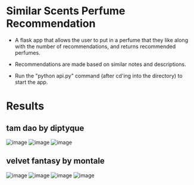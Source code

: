 # Similar Scents Perfume Recommendation

- A flask app that allows the user to put in a perfume that they like along with the number of recommendations, and returns recommended perfumes.

- Recommendations are made based on similar notes and descriptions.

- Run the "python api.py" command (after cd'ing into the directory) to start the app.

# Results

## tam dao by diptyque
![image](https://github.com/user-attachments/assets/39c2fb8b-4c79-473f-a8b1-f5259d5752d9)
![image](https://github.com/user-attachments/assets/b5c86056-6c0f-441e-b409-1a411a29a130)
![image](https://github.com/user-attachments/assets/37da695f-d763-4d38-ae3c-c17169efcdc5)



## velvet fantasy by montale 
![image](https://github.com/user-attachments/assets/d7890b39-7567-447c-aeee-5e6548923844)
![image](https://github.com/user-attachments/assets/2fad13ed-b44c-45fe-a37a-ff3ef9eaf8ff)
![image](https://github.com/user-attachments/assets/3c69fafd-262e-425d-ab07-14957113daf5)
![image](https://github.com/user-attachments/assets/f277b510-2d6e-418d-bbd6-177f1b6dc66e)


